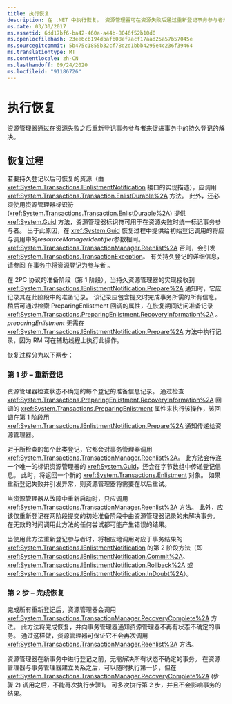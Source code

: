 ```yaml
---
title: 执行恢复
description: 在 .NET 中执行恢复。 资源管理器可在资源失败后通过重新登记事务参与者来帮助解决持久事务登记。
ms.date: 03/30/2017
ms.assetid: 6dd17bf6-ba42-460a-a44b-8046f52b10d0
ms.openlocfilehash: 23ee6cb194dbafb08ef7acf17aad25a57b57045e
ms.sourcegitcommit: 5b475c1855b32cf78d2d1bbb4295e4c236f39464
ms.translationtype: MT
ms.contentlocale: zh-CN
ms.lasthandoff: 09/24/2020
ms.locfileid: "91186726"
---
```

# <a name="performing-recovery"></a>执行恢复

资源管理器通过在资源失败之后重新登记事务参与者来促进事务中的持久登记的解决。  
  
## <a name="the-recovery-process"></a>恢复过程  

 若要持久登记以后可恢复的资源（由 <xref:System.Transactions.IEnlistmentNotification> 接口的实现描述），应调用 <xref:System.Transactions.Transaction.EnlistDurable%2A> 方法。 此外，还必须使用资源管理器标识符 (<xref:System.Transactions.Transaction.EnlistDurable%2A>) 提供 <xref:System.Guid> 方法，资源管理器标识符可用于在资源失败时统一标记事务参与者。 出于此原因，在 <xref:System.Guid> 恢复过程中提供给初始登记调用的将应与调用中的*resourceManagerIdentifier*参数相同。 <xref:System.Transactions.TransactionManager.Reenlist%2A> 否则，会引发 <xref:System.Transactions.TransactionException>。 有关持久登记的详细信息，请参阅 [在事务中将资源登记为参与者](enlisting-resources-as-participants-in-a-transaction.md) 。  
  
 在 2PC 协议的准备阶段（第 1 阶段），当持久资源管理器的实现接收到 <xref:System.Transactions.IEnlistmentNotification.Prepare%2A> 通知时，它应记录其在此阶段中的准备记录。 该记录应包含提交时完成事务所需的所有信息。 稍后可通过检索 PreparingEnlistment 回调的属性，在恢复期间访问准备记录 <xref:System.Transactions.PreparingEnlistment.RecoveryInformation%2A> 。 *preparingEnlistment* 无需在 <xref:System.Transactions.IEnlistmentNotification.Prepare%2A> 方法中执行记录，因为 RM 可在辅助线程上执行此操作。  
  
 恢复过程分为以下两步：  
  
### <a name="step-1---reenlist"></a>第 1 步 – 重新登记  

 资源管理器检查状态不确定的每个登记的准备信息记录。 通过检查 <xref:System.Transactions.PreparingEnlistment.RecoveryInformation%2A> 回调的 <xref:System.Transactions.PreparingEnlistment> 属性来执行该操作，该回调在第 1 阶段用 <xref:System.Transactions.IEnlistmentNotification.Prepare%2A> 通知传递给资源管理器。  
  
 对于所检查的每个此类登记，它都会对事务管理器调用 <xref:System.Transactions.TransactionManager.Reenlist%2A>。 此方法会传递一个唯一的标识资源管理器的 <xref:System.Guid>，还会在字节数组中传递登记信息。 此时，将返回一个新的 <xref:System.Transactions.Enlistment> 对象。 如果重新登记失败并引发异常，则资源管理器将需要在以后重试。  
  
 当资源管理器从故障中重新启动时，只应调用 <xref:System.Transactions.TransactionManager.Reenlist%2A> 方法。 此外，应该仅重新登记在两阶段提交的初始准备阶段中由资源管理器记录的未解决事务。 在无效的时间调用此方法的任何尝试都可能产生错误的结果。  
  
 当使用此方法重新登记参与者时，将相应地调用对应于事务结果的 <xref:System.Transactions.IEnlistmentNotification> 的第 2 阶段方法（即 <xref:System.Transactions.IEnlistmentNotification.Commit%2A>、<xref:System.Transactions.IEnlistmentNotification.Rollback%2A> 或 <xref:System.Transactions.IEnlistmentNotification.InDoubt%2A>）。  
  
### <a name="step-2---completing-the-recovery"></a>第 2 步 – 完成恢复  

 完成所有重新登记后，资源管理器会调用 <xref:System.Transactions.TransactionManager.RecoveryComplete%2A> 方法。 此方法将完成恢复，并向事务管理器通知资源管理器不再有状态不确定的事务。 通过这样做，资源管理器可保证它不会再次调用 <xref:System.Transactions.TransactionManager.Reenlist%2A> 方法。  
  
 资源管理器在新事务中进行登记之前，无需解决所有状态不确定的事务。 在资源管理器与事务管理器建立关系之后，可以随时执行第一步，但在 <xref:System.Transactions.TransactionManager.RecoveryComplete%2A> (步骤 2) 调用之后，不能再次执行步骤1。 可多次执行第 2 步，并且不会影响事务的结果。
